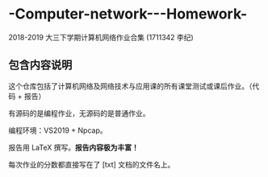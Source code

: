 # -Computer-network---Homework-
2018-2019 大三下学期计算机网络作业合集 (1711342 李纪)

## 包含内容说明
这个仓库包括了计算机网络及网络技术与应用课的所有课堂测试或课后作业。（代码 + 报告）

有源码的是编程作业，无源码的是普通作业。

编程环境：VS2019 + Npcap。

报告用 LaTeX 撰写。**报告内容极为丰富！**

每次作业的分数都直接写在了 [txt] 文档的文件名上。
